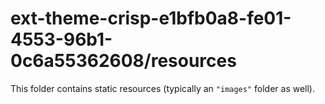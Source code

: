 # ext-theme-crisp-e1bfb0a8-fe01-4553-96b1-0c6a55362608/resources

This folder contains static resources (typically an `"images"` folder as well).
